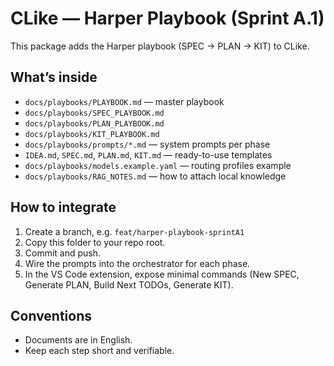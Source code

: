 # CLike — Harper Playbook (Sprint A.1)

This package adds the Harper playbook (SPEC → PLAN → KIT) to CLike.

## What’s inside
- `docs/playbooks/PLAYBOOK.md` — master playbook
- `docs/playbooks/SPEC_PLAYBOOK.md`
- `docs/playbooks/PLAN_PLAYBOOK.md`
- `docs/playbooks/KIT_PLAYBOOK.md`
- `docs/playbooks/prompts/*.md` — system prompts per phase
- `IDEA.md`, `SPEC.md`, `PLAN.md`, `KIT.md` — ready-to-use templates
- `docs/playbooks/models.example.yaml` — routing profiles example
- `docs/playbooks/RAG_NOTES.md` — how to attach local knowledge

## How to integrate
1) Create a branch, e.g. `feat/harper-playbook-sprintA1`  
2) Copy this folder to your repo root.  
3) Commit and push.  
4) Wire the prompts into the orchestrator for each phase.  
5) In the VS Code extension, expose minimal commands (New SPEC, Generate PLAN, Build Next TODOs, Generate KIT).

## Conventions
- Documents are in English.
- Keep each step short and verifiable.
